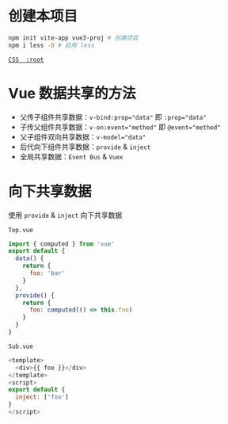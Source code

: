 # 创建本项目

```sh
npm init vite-app vue3-proj # 创建项目
npm i less -D # 启用 less
```

[`CSS  :root`](https://developer.mozilla.org/zh-CN/docs/Web/CSS/:root)

# Vue 数据共享的方法

- 父传子组件共享数据：`v-bind:prop="data"` 即 `:prop="data"`
- 子传父组件共享数据：`v-on:event="method"` 即 `@event="method"`
- 父子组件双向共享数据：`v-model="data"`
- 后代向下组件共享数据：`provide` & `inject`
- 全局共享数据：`Event Bus` & `Vuex`

# 向下共享数据

使用 `provide` & `inject` 向下共享数据

`Top.vue`

```js
import { computed } from 'vue'
export default {
  data() {
    return {
      foo: 'bar'
    }
  },
  provide() {
    return {
      foo: computed(() => this.foo)
    }
  }
}
```

`Sub.vue`

```js
<template>
  <div>{{ foo }}</div>
</template>
<script>
export default {
  inject: ['foo']
}
</script>
```

